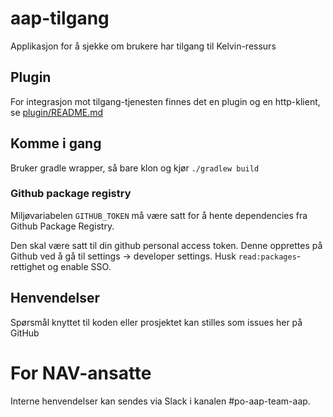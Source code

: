 # aap-tilgang
Applikasjon for å sjekke om brukere har tilgang til Kelvin-ressurs

## Plugin
For integrasjon mot tilgang-tjenesten finnes det en plugin og en http-klient, se [plugin/README.md](plugin/README.md) 

## Komme i gang
Bruker gradle wrapper, så bare klon og kjør `./gradlew build`

### Github package registry
Miljøvariabelen `GITHUB_TOKEN` må være satt for å hente dependencies fra Github Package Registry.

Den skal være satt til din github personal access token.
Denne opprettes på Github ved å gå til settings -> developer settings. 
Husk `read:packages`-rettighet og enable SSO.


## Henvendelser
Spørsmål knyttet til koden eller prosjektet kan stilles som issues her på GitHub

# For NAV-ansatte
Interne henvendelser kan sendes via Slack i kanalen #po-aap-team-aap.
